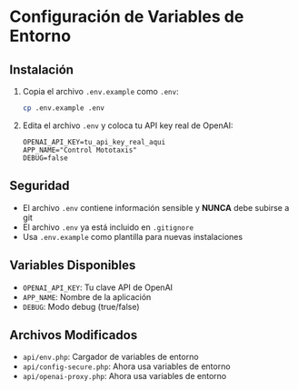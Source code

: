 # Configuración de Variables de Entorno

## Instalación

1. Copia el archivo `.env.example` como `.env`:
   ```bash
   cp .env.example .env
   ```

2. Edita el archivo `.env` y coloca tu API key real de OpenAI:
   ```env
   OPENAI_API_KEY=tu_api_key_real_aqui
   APP_NAME="Control Mototaxis"
   DEBUG=false
   ```

## Seguridad

- El archivo `.env` contiene información sensible y **NUNCA** debe subirse a git
- El archivo `.env` ya está incluido en `.gitignore`
- Usa `.env.example` como plantilla para nuevas instalaciones

## Variables Disponibles

- `OPENAI_API_KEY`: Tu clave API de OpenAI
- `APP_NAME`: Nombre de la aplicación
- `DEBUG`: Modo debug (true/false)

## Archivos Modificados

- `api/env.php`: Cargador de variables de entorno
- `api/config-secure.php`: Ahora usa variables de entorno
- `api/openai-proxy.php`: Ahora usa variables de entorno
